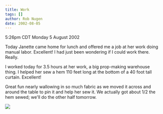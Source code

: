 ```yaml
---
title: Work
tags: []
author: Rob Nugen
date: 2002-08-05
---
```


<p class=date>5:26pm CDT Monday 5 August 2002</p>

<p>Today Janette came home for lunch and offered me a job at her work
doing manual labor.  Excellent!  I had just been wondering if I could
work there.  Really.</p>

<p>I worked today for 3.5 hours at her work, a big prop-making
warehouse thing.  I helped her sew a hem 110 feet long at the bottom
of a 40 foot tall curtain.  Excellent!</p>

<p>Great fun nearly wallowing in so much fabric as we moved it across
and around the table to pin it and help her sew it.  We actually got
about 1/2 the hem sewed; we'll do the other half tomorrow.</p>

<p><img src="/images/rob/wL-ROB.gif"/></p>
